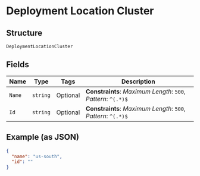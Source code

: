 
# Deployment Location Cluster

## Structure

`DeploymentLocationCluster`

## Fields

| Name | Type | Tags | Description |
|  --- | --- | --- | --- |
| `Name` | `string` | Optional | **Constraints**: *Maximum Length*: `500`, *Pattern*: `^(.*)$` |
| `Id` | `string` | Optional | **Constraints**: *Maximum Length*: `500`, *Pattern*: `^(.*)$` |

## Example (as JSON)

```json
{
  "name": "us-south",
  "id": ""
}
```

